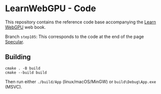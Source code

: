 LearnWebGPU - Code
==================

This repository contains the reference code base accompanying the [Learn WebGPU](learnwgpu.com) web book.

Branch `step105`: This corresponds to the code at the end of the page [Specular](https://eliemichel.github.io/LearnWebGPU/basic-3d-rendering/lighting-and-material/specular.html).

Building
--------

```
cmake . -B build
cmake --build build
```

Then run either `./build/App` (linux/macOS/MinGW) or `build\Debug\App.exe` (MSVC).
